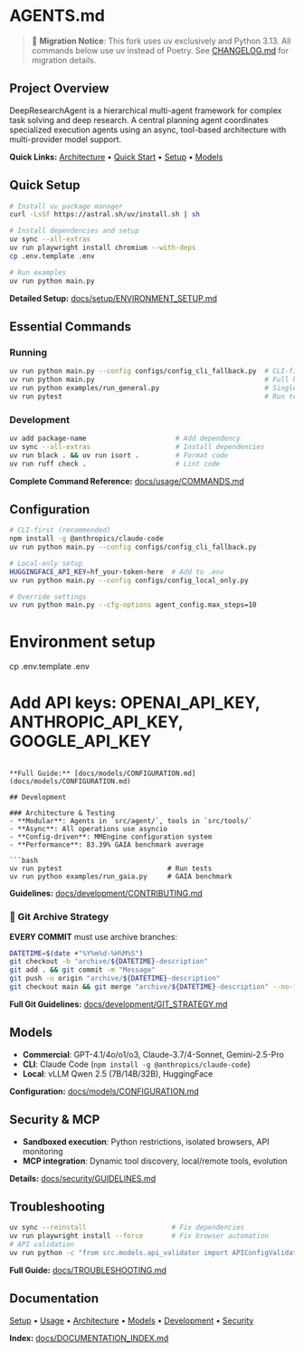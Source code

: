 # AGENTS.md

> 🔧 **Migration Notice**: This fork uses uv exclusively and Python 3.13. All commands below use uv instead of Poetry. See [CHANGELOG.md](CHANGELOG.md) for migration details.

## Project Overview

DeepResearchAgent is a hierarchical multi-agent framework for complex task solving and deep research. A central planning agent coordinates specialized execution agents using an async, tool-based architecture with multi-provider model support.

**Quick Links:** [Architecture](docs/architecture/OVERVIEW.md) • [Quick Start](docs/usage/QUICK_START.md) • [Setup](docs/setup/ENVIRONMENT_SETUP.md) • [Models](docs/models/CONFIGURATION.md)

## Quick Setup

```bash
# Install uv package manager
curl -LsSf https://astral.sh/uv/install.sh | sh

# Install dependencies and setup
uv sync --all-extras
uv run playwright install chromium --with-deps
cp .env.template .env

# Run examples
uv run python main.py
```

**Detailed Setup:** [docs/setup/ENVIRONMENT_SETUP.md](docs/setup/ENVIRONMENT_SETUP.md)

## Essential Commands

### Running
```bash
uv run python main.py --config configs/config_cli_fallback.py  # CLI-first (recommended)
uv run python main.py                                          # Full hierarchical system
uv run python examples/run_general.py                          # Single agent
uv run pytest                                                  # Run tests
```

### Development
```bash
uv add package-name                      # Add dependency
uv sync --all-extras                     # Install dependencies
uv run black . && uv run isort .         # Format code
uv run ruff check .                      # Lint code
```

**Complete Command Reference:** [docs/usage/COMMANDS.md](docs/usage/COMMANDS.md)

## Configuration
```bash
# CLI-first (recommended)
npm install -g @anthropics/claude-code
uv run python main.py --config configs/config_cli_fallback.py

# Local-only setup
HUGGINGFACE_API_KEY=hf_your-token-here  # Add to .env
uv run python main.py --config configs/config_local_only.py

# Override settings
uv run python main.py --cfg-options agent_config.max_steps=10
```

# Environment setup
cp .env.template .env
# Add API keys: OPENAI_API_KEY, ANTHROPIC_API_KEY, GOOGLE_API_KEY
```

**Full Guide:** [docs/models/CONFIGURATION.md](docs/models/CONFIGURATION.md)

## Development

### Architecture & Testing
- **Modular**: Agents in `src/agent/`, tools in `src/tools/`
- **Async**: All operations use asyncio
- **Config-driven**: MMEngine configuration system
- **Performance**: 83.39% GAIA benchmark average

```bash
uv run pytest                          # Run tests
uv run python examples/run_gaia.py     # GAIA benchmark
```

**Guidelines:** [docs/development/CONTRIBUTING.md](docs/development/CONTRIBUTING.md)

### 🚨 Git Archive Strategy

**EVERY COMMIT** must use archive branches:

```bash
DATETIME=$(date +"%Y%m%d-%H%M%S")
git checkout -b "archive/${DATETIME}-description"
git add . && git commit -m "Message"
git push -u origin "archive/${DATETIME}-description"
git checkout main && git merge "archive/${DATETIME}-description" --no-ff
```

**Full Git Guidelines:** [docs/development/GIT_STRATEGY.md](docs/development/GIT_STRATEGY.md)

## Models
- **Commercial**: GPT-4.1/4o/o1/o3, Claude-3.7/4-Sonnet, Gemini-2.5-Pro
- **CLI**: Claude Code (`npm install -g @anthropics/claude-code`)
- **Local**: vLLM Qwen 2.5 (7B/14B/32B), HuggingFace

**Configuration:** [docs/models/CONFIGURATION.md](docs/models/CONFIGURATION.md)

## Security & MCP
- **Sandboxed execution**: Python restrictions, isolated browsers, API monitoring
- **MCP integration**: Dynamic tool discovery, local/remote tools, evolution

**Details:** [docs/security/GUIDELINES.md](docs/security/GUIDELINES.md)

## Troubleshooting

```bash
uv sync --reinstall                     # Fix dependencies
uv run playwright install --force       # Fix browser automation
# API validation
uv run python -c "from src.models.api_validator import APIConfigValidator; APIConfigValidator().validate_all_configs()"
```

**Full Guide:** [docs/TROUBLESHOOTING.md](docs/TROUBLESHOOTING.md)

## Documentation
[Setup](docs/setup/) • [Usage](docs/usage/) • [Architecture](docs/architecture/) • [Models](docs/models/) • [Development](docs/development/) • [Security](docs/security/)

**Index:** [docs/DOCUMENTATION_INDEX.md](docs/DOCUMENTATION_INDEX.md)